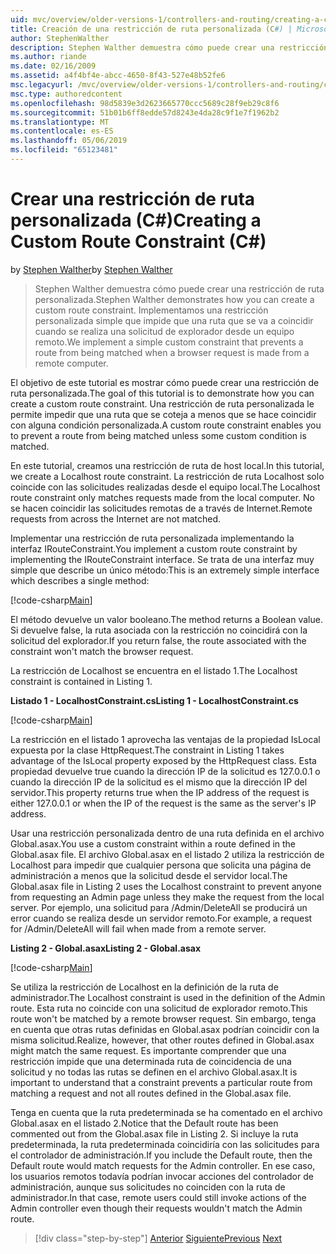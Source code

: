 ```yaml
---
uid: mvc/overview/older-versions-1/controllers-and-routing/creating-a-custom-route-constraint-cs
title: Creación de una restricción de ruta personalizada (C#) | Microsoft Docs
author: StephenWalther
description: Stephen Walther demuestra cómo puede crear una restricción de ruta personalizada. Implementamos un simple personalizada restricción que impide que una ruta coincidente w...
ms.author: riande
ms.date: 02/16/2009
ms.assetid: a4f4bf4e-abcc-4650-8f43-527e48b52fe6
msc.legacyurl: /mvc/overview/older-versions-1/controllers-and-routing/creating-a-custom-route-constraint-cs
msc.type: authoredcontent
ms.openlocfilehash: 98d5839e3d2623665770ccc5689c28f9eb29c8f6
ms.sourcegitcommit: 51b01b6ff8edde57d8243e4da28c9f1e7f1962b2
ms.translationtype: MT
ms.contentlocale: es-ES
ms.lasthandoff: 05/06/2019
ms.locfileid: "65123481"
---
```

# <a name="creating-a-custom-route-constraint-c"></a><span data-ttu-id="0f5c1-104">Crear una restricción de ruta personalizada (C#)</span><span class="sxs-lookup"><span data-stu-id="0f5c1-104">Creating a Custom Route Constraint (C#)</span></span>

<span data-ttu-id="0f5c1-105">by [Stephen Walther](https://github.com/StephenWalther)</span><span class="sxs-lookup"><span data-stu-id="0f5c1-105">by [Stephen Walther](https://github.com/StephenWalther)</span></span>

> <span data-ttu-id="0f5c1-106">Stephen Walther demuestra cómo puede crear una restricción de ruta personalizada.</span><span class="sxs-lookup"><span data-stu-id="0f5c1-106">Stephen Walther demonstrates how you can create a custom route constraint.</span></span> <span data-ttu-id="0f5c1-107">Implementamos una restricción personalizada simple que impide que una ruta que se va a coincidir cuando se realiza una solicitud de explorador desde un equipo remoto.</span><span class="sxs-lookup"><span data-stu-id="0f5c1-107">We implement a simple custom constraint that prevents a route from being matched when a browser request is made from a remote computer.</span></span>

<span data-ttu-id="0f5c1-108">El objetivo de este tutorial es mostrar cómo puede crear una restricción de ruta personalizada.</span><span class="sxs-lookup"><span data-stu-id="0f5c1-108">The goal of this tutorial is to demonstrate how you can create a custom route constraint.</span></span> <span data-ttu-id="0f5c1-109">Una restricción de ruta personalizada le permite impedir que una ruta que se coteja a menos que se hace coincidir con alguna condición personalizada.</span><span class="sxs-lookup"><span data-stu-id="0f5c1-109">A custom route constraint enables you to prevent a route from being matched unless some custom condition is matched.</span></span>

<span data-ttu-id="0f5c1-110">En este tutorial, creamos una restricción de ruta de host local.</span><span class="sxs-lookup"><span data-stu-id="0f5c1-110">In this tutorial, we create a Localhost route constraint.</span></span> <span data-ttu-id="0f5c1-111">La restricción de ruta Localhost solo coincide con las solicitudes realizadas desde el equipo local.</span><span class="sxs-lookup"><span data-stu-id="0f5c1-111">The Localhost route constraint only matches requests made from the local computer.</span></span> <span data-ttu-id="0f5c1-112">No se hacen coincidir las solicitudes remotas de a través de Internet.</span><span class="sxs-lookup"><span data-stu-id="0f5c1-112">Remote requests from across the Internet are not matched.</span></span>

<span data-ttu-id="0f5c1-113">Implementar una restricción de ruta personalizada implementando la interfaz IRouteConstraint.</span><span class="sxs-lookup"><span data-stu-id="0f5c1-113">You implement a custom route constraint by implementing the IRouteConstraint interface.</span></span> <span data-ttu-id="0f5c1-114">Se trata de una interfaz muy simple que describe un único método:</span><span class="sxs-lookup"><span data-stu-id="0f5c1-114">This is an extremely simple interface which describes a single method:</span></span>

[!code-csharp[Main](creating-a-custom-route-constraint-cs/samples/sample1.cs)]

<span data-ttu-id="0f5c1-115">El método devuelve un valor booleano.</span><span class="sxs-lookup"><span data-stu-id="0f5c1-115">The method returns a Boolean value.</span></span> <span data-ttu-id="0f5c1-116">Si devuelve false, la ruta asociada con la restricción no coincidirá con la solicitud del explorador.</span><span class="sxs-lookup"><span data-stu-id="0f5c1-116">If you return false, the route associated with the constraint won't match the browser request.</span></span>

<span data-ttu-id="0f5c1-117">La restricción de Localhost se encuentra en el listado 1.</span><span class="sxs-lookup"><span data-stu-id="0f5c1-117">The Localhost constraint is contained in Listing 1.</span></span>

<span data-ttu-id="0f5c1-118">**Listado 1 - LocalhostConstraint.cs**</span><span class="sxs-lookup"><span data-stu-id="0f5c1-118">**Listing 1 - LocalhostConstraint.cs**</span></span>

[!code-csharp[Main](creating-a-custom-route-constraint-cs/samples/sample2.cs)]

<span data-ttu-id="0f5c1-119">La restricción en el listado 1 aprovecha las ventajas de la propiedad IsLocal expuesta por la clase HttpRequest.</span><span class="sxs-lookup"><span data-stu-id="0f5c1-119">The constraint in Listing 1 takes advantage of the IsLocal property exposed by the HttpRequest class.</span></span> <span data-ttu-id="0f5c1-120">Esta propiedad devuelve true cuando la dirección IP de la solicitud es 127.0.0.1 o cuando la dirección IP de la solicitud es el mismo que la dirección IP del servidor.</span><span class="sxs-lookup"><span data-stu-id="0f5c1-120">This property returns true when the IP address of the request is either 127.0.0.1 or when the IP of the request is the same as the server's IP address.</span></span>

<span data-ttu-id="0f5c1-121">Usar una restricción personalizada dentro de una ruta definida en el archivo Global.asax.</span><span class="sxs-lookup"><span data-stu-id="0f5c1-121">You use a custom constraint within a route defined in the Global.asax file.</span></span> <span data-ttu-id="0f5c1-122">El archivo Global.asax en el listado 2 utiliza la restricción de Localhost para impedir que cualquier persona que solicita una página de administración a menos que la solicitud desde el servidor local.</span><span class="sxs-lookup"><span data-stu-id="0f5c1-122">The Global.asax file in Listing 2 uses the Localhost constraint to prevent anyone from requesting an Admin page unless they make the request from the local server.</span></span> <span data-ttu-id="0f5c1-123">Por ejemplo, una solicitud para /Admin/DeleteAll se producirá un error cuando se realiza desde un servidor remoto.</span><span class="sxs-lookup"><span data-stu-id="0f5c1-123">For example, a request for /Admin/DeleteAll will fail when made from a remote server.</span></span>

<span data-ttu-id="0f5c1-124">**Listing 2 - Global.asax**</span><span class="sxs-lookup"><span data-stu-id="0f5c1-124">**Listing 2 - Global.asax**</span></span>

[!code-csharp[Main](creating-a-custom-route-constraint-cs/samples/sample3.cs)]

<span data-ttu-id="0f5c1-125">Se utiliza la restricción de Localhost en la definición de la ruta de administrador.</span><span class="sxs-lookup"><span data-stu-id="0f5c1-125">The Localhost constraint is used in the definition of the Admin route.</span></span> <span data-ttu-id="0f5c1-126">Esta ruta no coincide con una solicitud de explorador remoto.</span><span class="sxs-lookup"><span data-stu-id="0f5c1-126">This route won't be matched by a remote browser request.</span></span> <span data-ttu-id="0f5c1-127">Sin embargo, tenga en cuenta que otras rutas definidas en Global.asax podrían coincidir con la misma solicitud.</span><span class="sxs-lookup"><span data-stu-id="0f5c1-127">Realize, however, that other routes defined in Global.asax might match the same request.</span></span> <span data-ttu-id="0f5c1-128">Es importante comprender que una restricción impide que una determinada ruta de coincidencia de una solicitud y no todas las rutas se definen en el archivo Global.asax.</span><span class="sxs-lookup"><span data-stu-id="0f5c1-128">It is important to understand that a constraint prevents a particular route from matching a request and not all routes defined in the Global.asax file.</span></span>

<span data-ttu-id="0f5c1-129">Tenga en cuenta que la ruta predeterminada se ha comentado en el archivo Global.asax en el listado 2.</span><span class="sxs-lookup"><span data-stu-id="0f5c1-129">Notice that the Default route has been commented out from the Global.asax file in Listing 2.</span></span> <span data-ttu-id="0f5c1-130">Si incluye la ruta predeterminada, la ruta predeterminada coincidiría con las solicitudes para el controlador de administración.</span><span class="sxs-lookup"><span data-stu-id="0f5c1-130">If you include the Default route, then the Default route would match requests for the Admin controller.</span></span> <span data-ttu-id="0f5c1-131">En ese caso, los usuarios remotos todavía podrían invocar acciones del controlador de administración, aunque sus solicitudes no coinciden con la ruta de administrador.</span><span class="sxs-lookup"><span data-stu-id="0f5c1-131">In that case, remote users could still invoke actions of the Admin controller even though their requests wouldn't match the Admin route.</span></span>

> [!div class="step-by-step"]
> <span data-ttu-id="0f5c1-132">[Anterior](creating-a-route-constraint-cs.md)
> [Siguiente](asp-net-mvc-controller-overview-vb.md)</span><span class="sxs-lookup"><span data-stu-id="0f5c1-132">[Previous](creating-a-route-constraint-cs.md)
[Next](asp-net-mvc-controller-overview-vb.md)</span></span>
